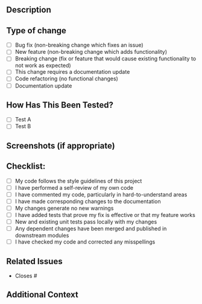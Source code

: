 ## Description

<!--
Please include a summary of the change and which issue is fixed. Please also include relevant motivation and context. List any dependencies that are required for this change.
-->

## Type of change

<!--
Please delete options that are not relevant.
-->

- [ ] Bug fix (non-breaking change which fixes an issue)
- [ ] New feature (non-breaking change which adds functionality)
- [ ] Breaking change (fix or feature that would cause existing functionality to not work as expected)
- [ ] This change requires a documentation update
- [ ] Code refactoring (no functional changes)
- [ ] Documentation update

## How Has This Been Tested?

<!--
Please describe the tests that you ran to verify your changes. Provide instructions so we can reproduce. Please also list any relevant details for your test configuration.
-->

- [ ] Test A
- [ ] Test B

## Screenshots (if appropriate)

## Checklist:

- [ ] My code follows the style guidelines of this project
- [ ] I have performed a self-review of my own code
- [ ] I have commented my code, particularly in hard-to-understand areas
- [ ] I have made corresponding changes to the documentation
- [ ] My changes generate no new warnings
- [ ] I have added tests that prove my fix is effective or that my feature works
- [ ] New and existing unit tests pass locally with my changes
- [ ] Any dependent changes have been merged and published in downstream modules
- [ ] I have checked my code and corrected any misspellings

## Related Issues

<!--
Link related issues below. Insert the issue link or reference after the word "Closes" if merging this should automatically close it.
-->

- Closes #

## Additional Context

<!--
Add any other context or information about the pull request here.
-->
